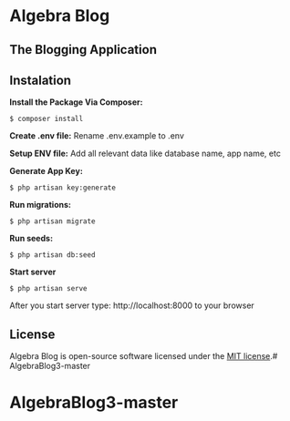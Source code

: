 # Algebra Blog
## The Blogging Application

## Instalation
**Install the Package Via Composer:**
```shell
$ composer install
```

**Create .env file:**
Rename .env.example to .env

**Setup ENV file:**
Add all relevant data like database name, app name, etc

**Generate App Key:**
```shell
$ php artisan key:generate
```

**Run migrations:**
```shell
$ php artisan migrate
```

**Run seeds:**
```shell
$ php artisan db:seed
```

**Start server**
```shell
$ php artisan serve
```

After you start server type: http://localhost:8000 to your browser

## License

Algebra Blog is open-source software licensed under the [MIT license](https://opensource.org/licenses/MIT).# AlgebraBlog3-master
# AlgebraBlog3-master

